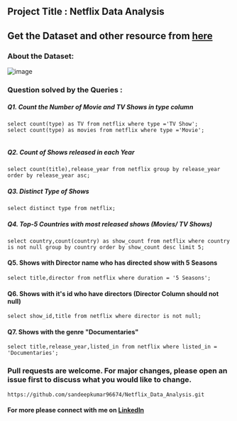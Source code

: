 ## Project Title : Netflix Data Analysis

## Get the Dataset and other resource from [here](https://drive.google.com/file/d/1xBNNC_0mHvPj_dY1DcKfKdnRzUeLpg7F/view?usp=sharing) 

### About the Dataset:
![image](https://github.com/user-attachments/assets/7690ea3e-c133-4ade-a033-11fc25fcf919)


### Question solved by the Queries :

##### Q1. Count the Number of Movie and TV Shows in type column
```
select count(type) as TV from netflix where type ='TV Show';
select count(type) as movies from netflix where type ='Movie';
 
```

##### Q2. Count of Shows released in each Year
```
select count(title),release_year from netflix group by release_year order by release_year asc;

```

##### Q3. Distinct Type of Shows 
```
select distinct type from netflix;
```

##### Q4. Top-5 Countries with most released shows (Movies/ TV Shows)
```
select country,count(country) as show_count from netflix where country is not null group by country order by show_count desc limit 5;
```
#### Q5. Shows with Director name who has directed show with 5 Seasons
```
select title,director from netflix where duration = '5 Seasons';
```
#### Q6. Shows with it's id who have directors (Director Column should not null)
```
select show_id,title from netflix where director is not null;
```
#### Q7. Shows with the genre "Documentaries"
```
select title,release_year,listed_in from netflix where listed_in = 'Documentaries';
```

### Pull requests are welcome. For major changes, please open an issue first to discuss what you would like to change.
```
https://github.com/sandeepkumar96674/Netflix_Data_Analysis.git
```
#### For more please connect with me on [LinkedIn](https://www.linkedin.com/in/the-sandeep-kumar)
